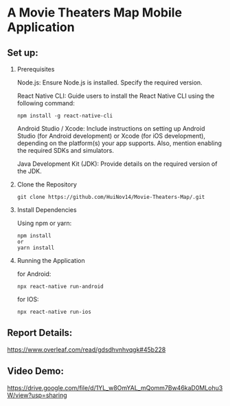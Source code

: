 # A Movie Theaters Map Mobile Application

## Set up: 
1. Prerequisites

    Node.js: Ensure Node.js is installed. Specify the required version.
   
    React Native CLI: Guide users to install the React Native CLI using the following command:
   
       npm install -g react-native-cli
   
    Android Studio / Xcode: Include instructions on setting up Android Studio (for Android development) or Xcode (for iOS development), depending on the platform(s) your app supports. Also, mention enabling the required SDKs and simulators.
   
    Java Development Kit (JDK): Provide details on the required version of the JDK.
   
3. Clone the Repository

       git clone https://github.com/HuiNov14/Movie-Theaters-Map/.git

4. Install Dependencies

    Using npm or yarn:
   
       npm install
       or
       yarn install
   
5. Running the Application

   for Android:
   
       npx react-native run-android
   
   for IOS:
   
       npx react-native run-ios

## Report Details:
https://www.overleaf.com/read/gdsdhvnhvqgk#45b228

## Video Demo: 
https://drive.google.com/file/d/1YL_w8OmYAL_mQomm7Bw46kaD0MLohu3W/view?usp=sharing

